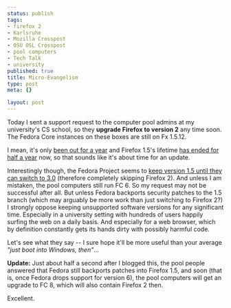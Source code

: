 ```yaml
--- 
status: publish
tags: 
- firefox 2
- Karlsruhe
- Mozilla Crosspost
- OSU OSL Crosspost
- pool computers
- Tech Talk
- university
published: true
title: Micro-Evangelism
type: post
meta: {}

layout: post
---
```

Today I sent a support request to the computer pool admins at my university's CS school, so they <strong>upgrade Firefox to version 2</strong> any time soon. The Fedora Core instances on these boxes are still on Fx 1.5.12. 

I mean, it's only <a href="http://www.mozilla.com/en-US/press/mozilla-2006-10-24.html">been out for a year</a> and Firefox 1.5's lifetime <a href="http://www.mozillazine.org/talkback.html?article=21543">has ended for half a year</a> now, so that sounds like it's about time for an update.

Interestingly though, the Fedora Project seems to <a href="http://fedoraproject.org/wiki/Firefox2">keep version 1.5 until they can switch to 3.0</a> (therefore completely skipping Firefox 2). And unless I am mistaken, the pool computers still run FC&nbsp;6. So my request may not be successful after all. But unless Fedora backports security patches to the 1.5 branch (which may arguably be more work than just switching to Firefox 2?) I strongly oppose keeping unsupported software versions for any significant time. Especially in a university setting with hundreds of users happily surfing the web on a daily basis. And especially for a web browser, which by definition constantly gets its hands dirty with possibly harmful code.

Let's see what they say -- I sure hope it'll be more useful than your average <em>"just boot into Windows, then"</em>...

<strong>Update:</strong> Just about half a second after I blogged this, the pool people answered that Fedora still backports patches into Firefox 1.5, and soon (that is, once Fedora drops support for version 6), the pool computers will get an upgrade to FC&nbsp;8, which will also contain Firefox 2 then.

Excellent.
